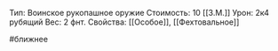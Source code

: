 Тип: Воинское рукопашное оружие
Стоимость: 10 [[З.М.]]
Урон: 2к4 рубящий
Вес: 2 фнт.
Свойства: [[Особое]], [[Фехтовальное]]

#ближнее